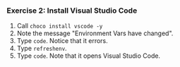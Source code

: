 ### Exercise 2: Install Visual Studio Code

 

1. Call `choco install vscode -y`
2. Note the message "Environment Vars have changed".
3. Type `code`. Notice that it errors.
4. Type `refreshenv`.
5. Type `code`. Note that it opens Visual Studio Code.